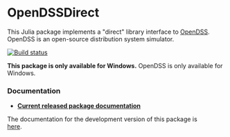 # OpenDSSDirect

This Julia package implements a "direct" library
interface to [OpenDSS](http://smartgrid.epri.com/SimulationTool.aspx).
OpenDSS is an open-source distribution system simulator.
 
[![Build status](https://ci.appveyor.com/api/projects/status/github/tshort/OpenDSSDirect.jl?svg=true&branch=master)](https://ci.appveyor.com/project/tshort/opendssdirect-jl/branch/master)

**This package is only available for Windows.** OpenDSS is only available for
Windows.

### Documentation

* **[Current released package documentation](https://tshort.github.io/OpenDSSDirect.jl/stable/)**

The documentation for the development version of this package is  
[here](https://tshort.github.io/OpenDSSDirect.jl/latest/).
